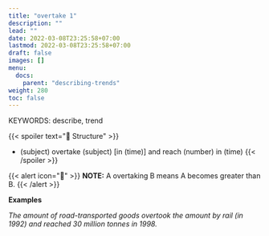 ```yaml
---
title: "overtake 1"
description: ""
lead: ""
date: 2022-03-08T23:25:58+07:00
lastmod: 2022-03-08T23:25:58+07:00
draft: false
images: []
menu:
  docs:
    parent: "describing-trends"
weight: 280
toc: false
---
```


KEYWORDS: describe, trend

{{< spoiler text="🌱 Structure" >}}

- (subject) overtake (subject) [in (time)] and reach (number) in (time)
  {{< /spoiler >}}

{{< alert icon="📝" >}}
**NOTE:** A overtaking B means A becomes greater than B.
{{< /alert >}}

**Examples**

_The amount of road-transported goods overtook the amount by rail (in 1992) and reached 30 million tonnes in 1998._
